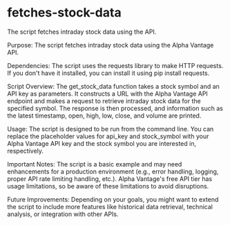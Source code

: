 # fetches-stock-data
The script fetches intraday stock data using the API.

Purpose:
The script fetches intraday stock data using the Alpha Vantage API.

Dependencies:
The script uses the requests library to make HTTP requests. If you don't have it installed, you can install it using pip install requests.

Script Overview:
The get_stock_data function takes a stock symbol and an API key as parameters.
It constructs a URL with the Alpha Vantage API endpoint and makes a request to retrieve intraday stock data for the specified symbol.
The response is then processed, and information such as the latest timestamp, open, high, low, close, and volume are printed.

Usage:
The script is designed to be run from the command line. You can replace the placeholder values for api_key and stock_symbol with your Alpha Vantage API key and the stock symbol you are interested in, respectively.

Important Notes:
The script is a basic example and may need enhancements for a production environment (e.g., error handling, logging, proper API rate limiting handling, etc.).
Alpha Vantage's free API tier has usage limitations, so be aware of these limitations to avoid disruptions.

Future Improvements:
Depending on your goals, you might want to extend the script to include more features like historical data retrieval, technical analysis, or integration with other APIs.

